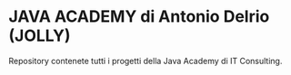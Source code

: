# JAVA ACADEMY di Antonio Delrio (JOLLY)

Repository contenete tutti i progetti della Java Academy di IT Consulting.
